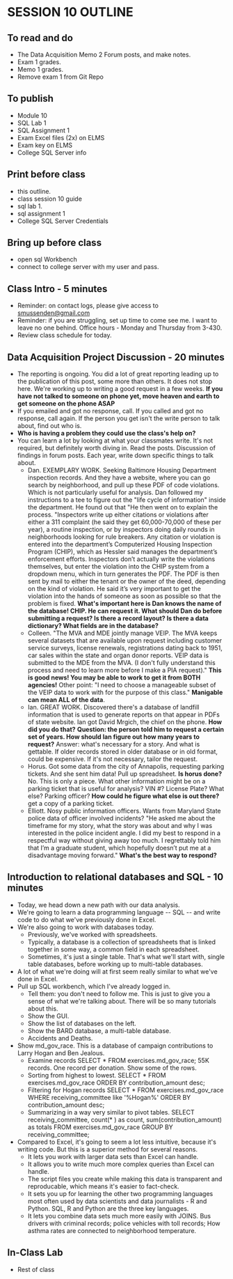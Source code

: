 # SESSION 10 OUTLINE

## To read and do
* The Data Acquisition Memo 2 Forum posts, and make notes.
* Exam 1 grades.
* Memo 1 grades.
* Remove exam 1 from Git Repo   

## To publish
* Module 10
* SQL Lab 1
* SQL Assignment 1
* Exam Excel files (2x) on ELMS
* Exam key on ELMS
* College SQL Server info

## Print before class
* this outline.
* class session 10 guide
* sql lab 1.
* sql assignment 1
* College SQL Server Credentials

## Bring up before class
* open sql Workbench
* connect to college server with my user and pass.

## Class Intro - 5 minutes
* Reminder: on contact logs, please give access to smussenden@gmail.com
* Reminder: if you are struggling, set up time to come see me.  I want to leave no one behind. Office hours - Monday and Thursday from 3-430.
* Review class schedule for today.

## Data Acquisition Project Discussion - 20 minutes
* The reporting is ongoing.  You did a lot of great reporting leading up to the publication of this post, some more than others. It does not stop here. We're working up to writing a good request in a few weeks. **If you have not talked to someone on phone yet, move heaven and earth to get someone on the phone ASAP**
* If you emailed and got no response, call. If you called and got no response, call again. If the person you get isn't the write person to talk about, find out who is.
* **Who is having a problem they could use the class's help on?**
* You can learn a lot by looking at what your classmates write. It's not required, but definitely worth diving in. Read the posts. Discussion of findings in forum posts. Each year, write down specific things to talk about.
    * Dan. EXEMPLARY WORK. Seeking Baltimore Housing Department inspection records.  And they have a website, where you can go search by neighborhood, and pull up these PDF of code violations.  Which is not particularly useful for analysis. Dan followed my instructions to a tee to figure out the "life cycle of information" inside the department.  He found out that "He then went on to explain the process. "Inspectors write up either citations or violations after either a 311 complaint (he said they get 60,000-70,000 of these per year), a routine inspection, or by inspectors doing daily rounds in neighborhoods looking for rule breakers. Any citation or violation is entered into the department’s Computerized Housing Inspection Program (CHIP), which as Hessler said manages the department’s enforcement efforts. Inspectors don’t actually write the violations themselves, but enter the violation into the CHIP system from a dropdown menu, which in turn generates the PDF. The PDF is then sent by mail to either the tenant or the owner of the deed, depending on the kind of violation. He said it’s very important to get the violation into the hands of someone as soon as possible so that the problem is fixed. **What's important here is Dan knows the name of the database! CHIP. He can request it. What should Dan do before submitting a request? Is there a record layout? Is there a data dictionary? What fields are in the database?**
    * Colleen. "The MVA and MDE jointly manage VEIP. The MVA keeps several datasets that are available upon request including customer service surveys, license renewals, registrations dating back to 1951, car sales within the state and organ donor reports. VEIP data is submitted to the MDE from the MVA. (I don't fully understand this process and need to learn more before I make a PIA request)." **This is good news! You may be able to work to get it from BOTH agencies!** Other point: "I need to choose a manageable subset of the VEIP data to work with for the purpose of this class." **Manigable can mean ALL of the data**.
    * Ian. GREAT WORK. Discovered there's a database of landfill information that is used to generate reports on that appear in PDFs of state website. Ian got David Mrgich, the chief on the phone. **How did you do that?**  **Question: the person told him to request a certain set of years. How should Ian figure out how many years to request?** Answer: what's necessary for a story.  And what is gettable.  If older records stored in older database or in old format, could be expensive. If it's not necessary, tailor the request.
    * Horus. Got some data from the city of Annapolis, requesting parking tickets. And she sent him data! Pull up spreadsheet.  **Is horus done?**  No.  This is only a piece.  What other information might be on a parking ticket that is useful for analysis? VIN #? License Plate? What else? Parking officer? **How could he figure what else is out there?** get a copy of a parking ticket.
    * Elliott. Nosy public information officers. Wants from Maryland State police data of officer involved incidents? "He asked me about the timeframe for my story, what the story was about and why I was interested in the police incident angle. I did my best to respond in a respectful way without giving away too much. I regrettably told him that I’m a graduate student, which hopefully doesn’t put me at a disadvantage moving forward." **What's the best way to respond?**

## Introduction to relational databases and SQL - 10 minutes
* Today, we head down a new path with our data analysis.
* We're going to learn a data programming language -- SQL -- and write code to do what we've previously done in Excel.
* We're also going to work with databases today.
  * Previously, we've worked with spreadsheets.
  * Typically, a database is a collection of spreadsheets that is linked together in some way, a common field in each spreadsheet.
  * Sometimes, it's just a single table. That's what we'll start with, single table databases, before working up to multi-table databases.   
* A lot of what we're doing will at first seem really similar to what we've done in Excel.
* Pull up SQL workbench, which I've already logged in.
  * Tell them: you don't need to follow me.  This is just to give you a sense of what we're talking about. There will be so many tutorials about this.
  * Show the GUI.  
  * Show the list of databases on the left.
  * Show the BARD database, a multi-table database.
  * Accidents and Deaths.   
* Show md_gov_race. This is a database of campaign contributions to Larry Hogan and Ben Jealous.
  * Examine records SELECT * FROM exercises.md_gov_race; 55K records. One record per donation.  Show some of the rows.
  * Sorting from highest to lowest. SELECT * FROM exercises.md_gov_race ORDER BY contribution_amount desc;
  * Filtering for Hogan records SELECT * FROM exercises.md_gov_race WHERE receiving_committee like '%Hogan%' ORDER BY contribution_amount desc;
  * Summarizing in a way very similar to pivot tables. SELECT receiving_committee, count(* ) as count, sum(contribution_amount) as totals FROM exercises.md_gov_race GROUP BY receiving_committee;
* Compared to Excel, it's going to seem a lot less intuitive, because it's writing code. But this is a superior method for several reasons.   
  * It lets you work with larger data sets than Excel can handle.
  * It allows you to write much more complex queries than Excel can handle.
  * The script files you create while making this data is transparent and reproducable, which means it's easier to fact-check.
  * It sets you up for learning the other two programming languages most often used by data scientists and data journalists - R and Python. SQL, R and Python are the three key languages.
  * It lets you combine data sets much more easily with JOINS. Bus drivers with criminal records; police vehicles with toll records; How asthma rates are connected to neighborhood temperature.

## In-Class Lab
* Rest of class
